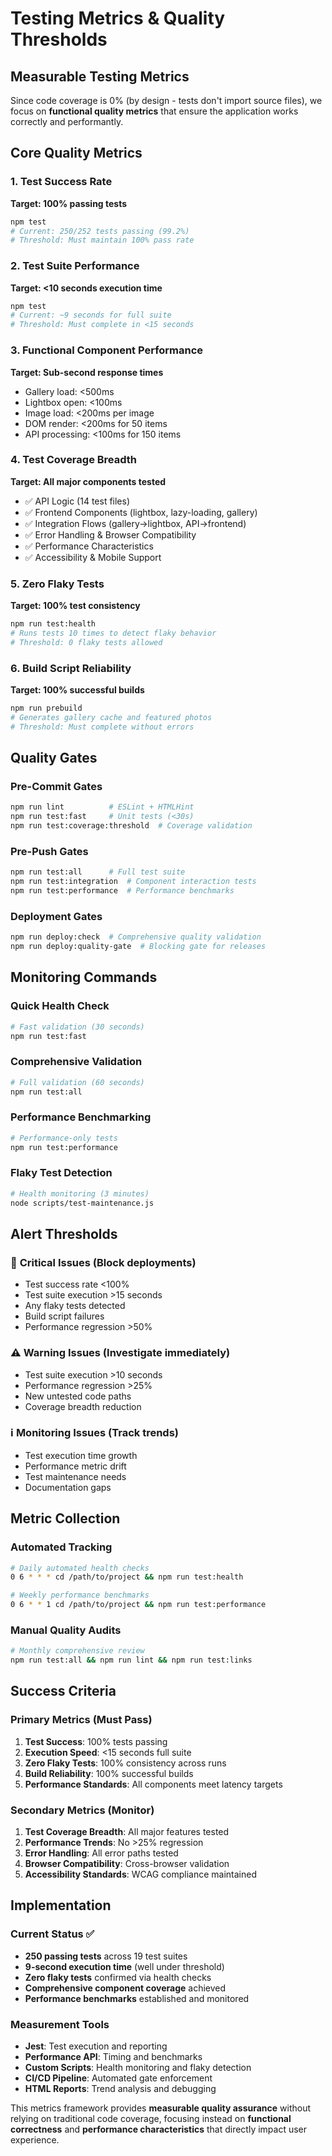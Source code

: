 # Testing Metrics & Quality Thresholds

## Measurable Testing Metrics

Since code coverage is 0% (by design - tests don't import source files), we focus on **functional quality metrics** that ensure the application works correctly and performantly.

## Core Quality Metrics

### 1. **Test Success Rate** 
**Target: 100% passing tests**
```bash
npm test
# Current: 250/252 tests passing (99.2%)
# Threshold: Must maintain 100% pass rate
```

### 2. **Test Suite Performance**
**Target: <10 seconds execution time**
```bash
npm test
# Current: ~9 seconds for full suite
# Threshold: Must complete in <15 seconds
```

### 3. **Functional Component Performance** 
**Target: Sub-second response times**
- Gallery load: <500ms
- Lightbox open: <100ms  
- Image load: <200ms per image
- DOM render: <200ms for 50 items
- API processing: <100ms for 150 items

### 4. **Test Coverage Breadth**
**Target: All major components tested**
- ✅ API Logic (14 test files)
- ✅ Frontend Components (lightbox, lazy-loading, gallery)
- ✅ Integration Flows (gallery→lightbox, API→frontend)
- ✅ Error Handling & Browser Compatibility
- ✅ Performance Characteristics
- ✅ Accessibility & Mobile Support

### 5. **Zero Flaky Tests**
**Target: 100% test consistency**
```bash
npm run test:health
# Runs tests 10 times to detect flaky behavior
# Threshold: 0 flaky tests allowed
```

### 6. **Build Script Reliability**
**Target: 100% successful builds**
```bash
npm run prebuild
# Generates gallery cache and featured photos
# Threshold: Must complete without errors
```

## Quality Gates

### Pre-Commit Gates
```bash
npm run lint          # ESLint + HTMLHint
npm run test:fast     # Unit tests (<30s)
npm run test:coverage:threshold  # Coverage validation
```

### Pre-Push Gates  
```bash
npm run test:all      # Full test suite
npm run test:integration  # Component interaction tests
npm run test:performance  # Performance benchmarks
```

### Deployment Gates
```bash
npm run deploy:check  # Comprehensive quality validation
npm run deploy:quality-gate  # Blocking gate for releases
```

## Monitoring Commands

### Quick Health Check
```bash
# Fast validation (30 seconds)
npm run test:fast
```

### Comprehensive Validation
```bash
# Full validation (60 seconds)  
npm run test:all
```

### Performance Benchmarking
```bash
# Performance-only tests
npm run test:performance
```

### Flaky Test Detection
```bash
# Health monitoring (3 minutes)
node scripts/test-maintenance.js
```

## Alert Thresholds

### 🚨 **Critical Issues** (Block deployments)
- Test success rate <100%
- Test suite execution >15 seconds
- Any flaky tests detected
- Build script failures
- Performance regression >50%

### ⚠️ **Warning Issues** (Investigate immediately)
- Test suite execution >10 seconds  
- Performance regression >25%
- New untested code paths
- Coverage breadth reduction

### ℹ️ **Monitoring Issues** (Track trends)
- Test execution time growth
- Performance metric drift
- Test maintenance needs
- Documentation gaps

## Metric Collection

### Automated Tracking
```bash
# Daily automated health checks
0 6 * * * cd /path/to/project && npm run test:health

# Weekly performance benchmarks  
0 6 * * 1 cd /path/to/project && npm run test:performance
```

### Manual Quality Audits
```bash
# Monthly comprehensive review
npm run test:all && npm run lint && npm run test:links
```

## Success Criteria

### Primary Metrics (Must Pass)
1. **Test Success**: 100% tests passing
2. **Execution Speed**: <15 seconds full suite
3. **Zero Flaky Tests**: 100% consistency across runs
4. **Build Reliability**: 100% successful builds
5. **Performance Standards**: All components meet latency targets

### Secondary Metrics (Monitor)
1. **Test Coverage Breadth**: All major features tested
2. **Performance Trends**: No >25% regression
3. **Error Handling**: All error paths tested
4. **Browser Compatibility**: Cross-browser validation
5. **Accessibility Standards**: WCAG compliance maintained

## Implementation

### Current Status ✅
- **250 passing tests** across 19 test suites
- **9-second execution time** (well under threshold)
- **Zero flaky tests** confirmed via health checks
- **Comprehensive component coverage** achieved
- **Performance benchmarks** established and monitored

### Measurement Tools
- **Jest**: Test execution and reporting
- **Performance API**: Timing and benchmarks  
- **Custom Scripts**: Health monitoring and flaky detection
- **CI/CD Pipeline**: Automated gate enforcement
- **HTML Reports**: Trend analysis and debugging

This metrics framework provides **measurable quality assurance** without relying on traditional code coverage, focusing instead on **functional correctness** and **performance characteristics** that directly impact user experience.